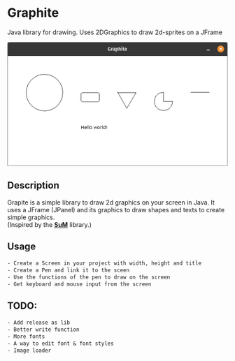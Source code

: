# Graphite  

Java library for drawing. Uses 2DGraphics 
to draw 2d-sprites on a JFrame

![Screenshot](https://github.com/Adivius/Graphite/blob/main/Screenshot.png?raw=true)

## Description
Grapite is a simple library to draw 2d graphics on your screen in Java.
It uses a JFrame (JPanel) and its graphics to draw shapes and texts to 
create simple graphics. <br>
(Inspired by the [__SuM__](https://www.mg-werl.de/sum/) library.)

## Usage
    - Create a Screen in your project with width, height and title
    - Create a Pen and link it to the sceen
    - Use the functions of the pen to draw on the screen
    - Get keyboard and mouse input from the screen


## TODO:
    - Add release as lib
    - Better write function
    - More fonts
    - A way to edit font & font styles
    - Image loader